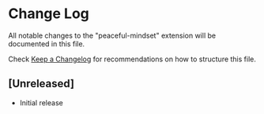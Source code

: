 # Change Log

All notable changes to the "peaceful-mindset" extension will be documented in this file.

Check [Keep a Changelog](http://keepachangelog.com/) for recommendations on how to structure this file.

## [Unreleased]

- Initial release